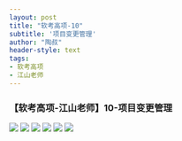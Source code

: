 ```yaml
---
layout: post
title: "软考高项-10"
subtitle: '项目变更管理'
author: "陶叔"
header-style: text
tags:
- 软考高项
- 江山老师
---
```

### 【软考高项-江山老师】10-项目变更管理
![](https://tjj006-1302037511.cos.ap-shanghai.myqcloud.com/2022/09/12/16629927915437.jpg)
![](https://tjj006-1302037511.cos.ap-shanghai.myqcloud.com/2022/09/12/16629928148968.jpg)
![](https://tjj006-1302037511.cos.ap-shanghai.myqcloud.com/2022/09/12/16629928697157.jpg)
![](https://tjj006-1302037511.cos.ap-shanghai.myqcloud.com/2022/09/12/16629928982773.jpg)
![](https://tjj006-1302037511.cos.ap-shanghai.myqcloud.com/2022/09/12/16629929683023.jpg)
![](https://tjj006-1302037511.cos.ap-shanghai.myqcloud.com/2022/09/12/16629929945012.jpg)
